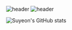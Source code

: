 <!-- ## Hi there 👋 -->

<!--
**yeoniii20/yeoniii20** is a ✨ _special_ ✨ repository because its `README.md` (this file) appears on your GitHub profile.

Here are some ideas to get you started:

- 🔭 I’m currently working on ...
- 🌱 I’m currently learning ...
- 👯 I’m looking to collaborate on ...
- 🤔 I’m looking for help with ...
- 💬 Ask me about ...
- 📫 How to reach me: ...
- 😄 Pronouns: ...
- ⚡ Fun fact: ...
-->

![header](https://capsule-render.vercel.app/api?type=rounded&color=0:3e4657,100:373f51&height=300&section=header&text=Hi%20I'm%20Suyeon&fontSize=70&fontColor=ebcfb2)
![header](https://capsule-render.vercel.app/api?type=rounded&color=0:141E30,100:243B55&height=300&section=header&text=Hi%20I'm%20Suyeon&fontSize=70&fontColor=ffffff)

![Suyeon's GitHub stats](https://github-readme-stats.vercel.app/api?username=yeoniii20&show_icons=true&theme=calm)






